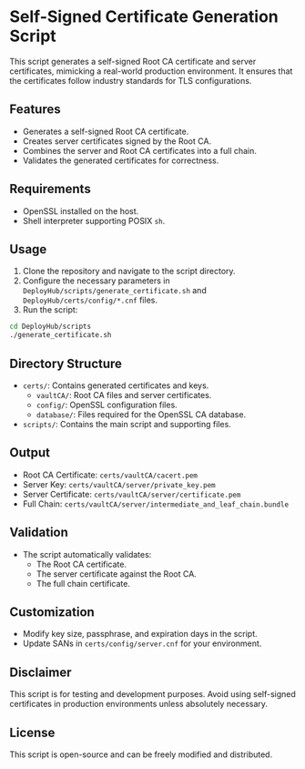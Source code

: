 # Self-Signed Certificate Generation Script

This script generates a self-signed Root CA certificate and server certificates, mimicking a real-world production
environment. It ensures that the certificates follow industry standards for TLS configurations.

## **Features**

- Generates a self-signed Root CA certificate.
- Creates server certificates signed by the Root CA.
- Combines the server and Root CA certificates into a full chain.
- Validates the generated certificates for correctness.

## **Requirements**

- OpenSSL installed on the host.
- Shell interpreter supporting POSIX `sh`.

## **Usage**

1. Clone the repository and navigate to the script directory.
2. Configure the necessary parameters in `DeployHub/scripts/generate_certificate.sh` and `DeployHub/certs/config/*.cnf` files.
3. Run the script:
```sh
cd DeployHub/scripts
./generate_certificate.sh
```

## **Directory Structure**

- `certs/`: Contains generated certificates and keys.
    - `vaultCA/`: Root CA files and server certificates.
    - `config/`: OpenSSL configuration files.
    - `database/`: Files required for the OpenSSL CA database.
- `scripts/`: Contains the main script and supporting files.

## **Output**

- Root CA Certificate: `certs/vaultCA/cacert.pem`
- Server Key: `certs/vaultCA/server/private_key.pem`
- Server Certificate: `certs/vaultCA/server/certificate.pem`
- Full Chain: `certs/vaultCA/server/intermediate_and_leaf_chain.bundle`

## **Validation**

- The script automatically validates:
    - The Root CA certificate.
    - The server certificate against the Root CA.
    - The full chain certificate.

## **Customization**

- Modify key size, passphrase, and expiration days in the script.
- Update SANs in `certs/config/server.cnf` for your environment.

## **Disclaimer**

This script is for testing and development purposes. Avoid using self-signed certificates in production environments
unless absolutely necessary.

## **License**

This script is open-source and can be freely modified and distributed.
